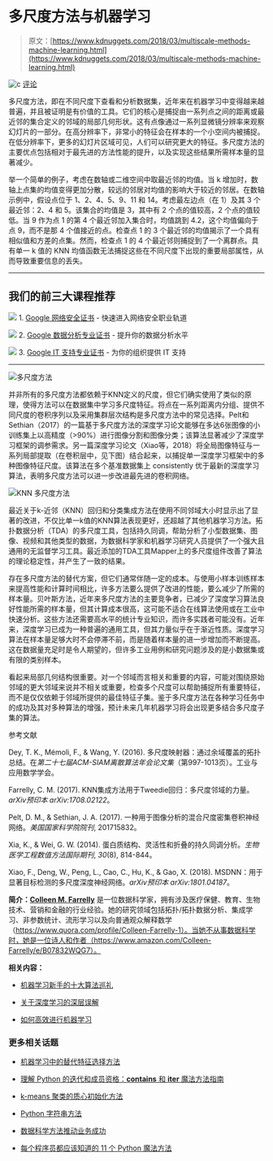 # 多尺度方法与机器学习

> 原文：[https://www.kdnuggets.com/2018/03/multiscale-methods-machine-learning.html](https://www.kdnuggets.com/2018/03/multiscale-methods-machine-learning.html)

![c](../Images/3d9c022da2d331bb56691a9617b91b90.png) [评论](#comments)

多尺度方法，即在不同尺度下查看和分析数据集，近年来在机器学习中变得越来越普遍，并且被证明是有价值的工具。它们的核心是捕捉由一系列点之间的距离或最近邻的集合定义的邻域的局部几何形状。这有点像通过一系列显微镜分辨率来观察幻灯片的一部分。在高分辨率下，非常小的特征会在样本的一个小空间内被捕捉。在低分辨率下，更多的幻灯片区域可见，人们可以研究更大的特征。多尺度方法的主要优点包括相对于最先进的方法性能的提升，以及实现这些结果所需样本量的显著减少。

举一个简单的例子，考虑在数轴或二维空间中取最近邻的均值。当 k 增加时，数轴上点集的均值变得更加分散，较远的邻居对均值的影响大于较近的邻居。在数轴示例中，假设点位于 1、2、4、5、9、11 和 14。考虑最左边点（在 1）及其 3 个最近邻：2、4 和 5。该集合的均值是 3，其中有 2 个点的值较高，2 个点的值较低。当 9 作为点 1 的第 4 个最近邻加入集合时，均值跳到 4.2，这个均值偏向于点 9，而不是那 4 个值接近的点。检查点 1 的 3 个最近邻的均值揭示了一个具有相似值和方差的点集。然而，检查点 1 的 4 个最近邻则捕捉到了一个离群点。具有单一 k 值的 KNN 均值函数无法捕捉这些在不同尺度下出现的重要局部属性，从而导致重要信息的丢失。

* * *

## 我们的前三大课程推荐

![](../Images/0244c01ba9267c002ef39d4907e0b8fb.png) 1\. [Google 网络安全证书](https://www.kdnuggets.com/google-cybersecurity) - 快速进入网络安全职业轨道

![](../Images/e225c49c3c91745821c8c0368bf04711.png) 2\. [Google 数据分析专业证书](https://www.kdnuggets.com/google-data-analytics) - 提升你的数据分析水平

![](../Images/0244c01ba9267c002ef39d4907e0b8fb.png) 3\. [Google IT 支持专业证书](https://www.kdnuggets.com/google-itsupport) - 为你的组织提供 IT 支持

* * *

![多尺度方法](../Images/c4b6f227c0a5700e4497ef647a6076cf.png)

并非所有的多尺度方法都依赖于KNN定义的尺度，但它们确实使用了类似的原理，使得方法可以在数据集中学习多尺度特征。将点在一系列距离内分组、提供不同尺度的卷积序列以及采用集群层次结构是多尺度方法中的常见选择。Pelt和Sethian（2017）的一篇基于多尺度方法的深度学习论文能够在多达6张图像的小训练集上以高精度（>90%）进行图像分割和图像分类；该算法显著减少了深度学习框架的调参需求。另一篇深度学习论文（Xiao等，2018）将全局图像特征与一系列局部提取（在卷积层中，见下图）结合起来，以捕捉单一深度学习框架中的多种图像特征尺度。该算法在多个基准数据集上 consistently 优于最新的深度学习算法，表明多尺度方法可以进一步改进最先进的卷积网络。

![KNN 多尺度方法](../Images/796baf813395aac399997d6b283897e7.png)

最近关于k-近邻（KNN）回归和分类集成方法在使用不同邻域大小时显示出了显著的改进，不仅比单一k值的KNN算法表现更好，还超越了其他机器学习方法。拓扑数据分析（TDA）的多尺度工具，包括持久同调，帮助分析了小型数据集、图像、视频和其他类型的数据，为数据科学家和机器学习研究人员提供了一个强大且通用的无监督学习工具。最近添加的TDA工具Mapper上的多尺度组件改善了算法的理论稳定性，并产生了一致的结果。

存在多尺度方法的替代方案，但它们通常伴随一定的成本。与使用小样本训练样本来提高性能和计算时间相比，许多方法要么提供了改进的性能，要么减少了所需的样本量。贝叶斯方法，近年来多尺度方法的主要竞争者，已减少了深度学习算法良好性能所需的样本量，但其计算成本很高，这可能不适合在线算法使用或在工业中快速分析。这些方法还需要高水平的统计专业知识，而许多实践者可能没有。近年来，深度学习已成为一种普遍的通用工具，但其力量似乎在于渐近性质。深度学习算法在样本量足够大时不会停滞不前，而是随着样本量的进一步增加而不断提高。这在数据量充足时是令人期望的，但许多工业用例和研究问题涉及的是小数据集或有限的类别样本。

看起来局部几何结构很重要。对一个邻域而言相关和重要的内容，可能对围绕原始邻域的更大邻域来说并不相关或重要，检查多个尺度可以帮助捕捉所有重要特征，而不是仅仅依赖于邻域所提供的最佳特征子集。鉴于多尺度方法在各种学习任务中的成功及其对多种算法的增强，预计未来几年机器学习将会出现更多结合多尺度子集的算法。

参考文献

Dey, T. K., Mémoli, F., & Wang, Y. (2016). 多尺度映射器：通过余域覆盖的拓扑总结。在*第二十七届ACM-SIAM离散算法年会论文集*（第997-1013页）。工业与应用数学学会。

Farrelly, C. M. (2017). KNN集成方法用于Tweedie回归：多尺度邻域的力量。*arXiv预印本 arXiv:1708.02122*。

Pelt, D. M., & Sethian, J. A. (2017). 一种用于图像分析的混合尺度密集卷积神经网络。*美国国家科学院院刊*, 201715832。

Xia, K., & Wei, G. W. (2014). 蛋白质结构、灵活性和折叠的持久同调分析。*生物医学工程数值方法国际期刊*, *30*(8), 814-844。

Xiao, F., Deng, W., Peng, L., Cao, C., Hu, K., & Gao, X. (2018). MSDNN：用于显著目标检测的多尺度深度神经网络。*arXiv预印本 arXiv:1801.04187*。

**简介：[Colleen M. Farrelly](https://www.linkedin.com/in/colleenmfarrelly)** 是一位数据科学家，拥有涉及医疗保健、教育、生物技术、营销和金融的行业经验。她的研究领域包括拓扑/拓扑数据分析、集成学习、非参数统计、流形学习以及向普通观众解释数学（https://www.quora.com/profile/Colleen-Farrelly-1）。当她不从事数据科学时，她是一位诗人和作者（https://www.amazon.com/Colleen-Farrelly/e/B07832WQG7）。

**相关内容：**

+   [机器学习新手的十大算法巡礼](https://www.kdnuggets.com/2018/02/tour-top-10-algorithms-machine-learning-newbies.html)

+   [关于深度学习的深层误解](https://www.kdnuggets.com/2018/03/deep-misconceptions-about-deep-learning.html)

+   [如何高效进行机器学习](https://www.kdnuggets.com/2018/03/machine-learning-efficiently.html)

### 更多相关话题

+   [机器学习中的替代特征选择方法](https://www.kdnuggets.com/2021/12/alternative-feature-selection-methods-machine-learning.html)

+   [理解 Python 的迭代和成员资格：__contains__ 和 __iter__ 魔法方法指南](https://www.kdnuggets.com/understanding-pythons-iteration-and-membership-a-guide-to-__contains__-and-__iter__-magic-methods)

+   [k-means 聚类的质心初始化方法](https://www.kdnuggets.com/2020/06/centroid-initialization-k-means-clustering.html)

+   [Python 字符串方法](https://www.kdnuggets.com/2022/12/python-string-methods.html)

+   [数据科学方法推动业务成功](https://www.kdnuggets.com/2023/10/nwu-data-science-methods-drive-business-success)

+   [每个程序员都应该知道的 11 个 Python 魔法方法](https://www.kdnuggets.com/11-python-magic-methods-every-programmer-should-know)
